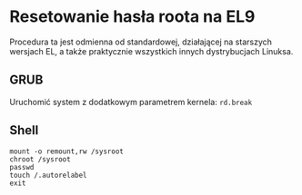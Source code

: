 # Resetowanie hasła roota na EL9

Procedura ta jest odmienna od standardowej, działającej na starszych wersjach EL, a także praktycznie wszystkich innych dystrybucjach Linuksa.

## GRUB

Uruchomić system z dodatkowym parametrem kernela: `rd.break`

## Shell

```
mount -o remount,rw /sysroot
chroot /sysroot
passwd
touch /.autorelabel
exit
```
